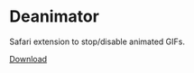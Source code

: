 # Deanimator #

Safari extension to stop/disable animated GIFs.

[Download](http://github.com/downloads/matsadler/deanimator/Deanimator-0.2.0.safariextz)